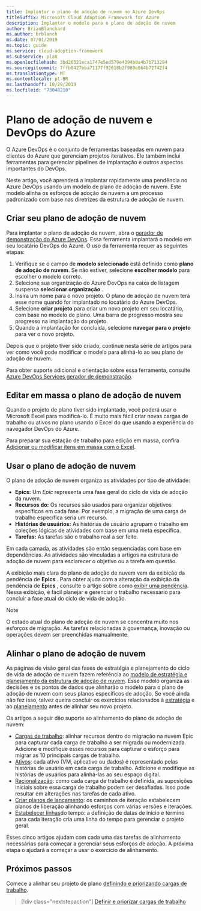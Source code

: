```yaml
---
title: Implantar o plano de adoção de nuvem no Azure DevOps
titleSuffix: Microsoft Cloud Adoption Framework for Azure
description: Implantar o modelo para o plano de adoção de nuvem
author: BrianBlanchard
ms.author: brblanch
ms.date: 07/01/2019
ms.topic: guide
ms.service: cloud-adoption-framework
ms.subservice: plan
ms.openlocfilehash: 3bd26321eca1747e5ed579e4394b0a4b7b713294
ms.sourcegitcommit: 7ffb0427bba71177f92618b2f980e864b72742f4
ms.translationtype: MT
ms.contentlocale: pt-BR
ms.lasthandoff: 10/29/2019
ms.locfileid: "73048210"
---
```

# <a name="cloud-adoption-plan-and-azure-devops"></a>Plano de adoção de nuvem e DevOps do Azure

O Azure DevOps é o conjunto de ferramentas baseadas em nuvem para clientes do Azure que gerenciam projetos iterativos. Ele também inclui ferramentas para gerenciar pipelines de implantação e outros aspectos importantes do DevOps. 

Neste artigo, você aprenderá a implantar rapidamente uma pendência no Azure DevOps usando um modelo de plano de adoção de nuvem. Este modelo alinha os esforços de adoção de nuvem a um processo padronizado com base nas diretrizes da estrutura de adoção de nuvem.

## <a name="create-your-cloud-adoption-plan"></a>Criar seu plano de adoção de nuvem

Para implantar o plano de adoção de nuvem, abra o [gerador de demonstração do Azure DevOps](https://aka.ms/adopt/plan/generator). Essa ferramenta implantará o modelo em seu locatário DevOps do Azure. O uso da ferramenta requer as seguintes etapas:

1. Verifique se o campo de **modelo selecionado** está definido como **plano de adoção de nuvem**. Se não estiver, selecione **escolher modelo** para escolher o modelo correto.
2. Selecione sua organização do Azure DevOps na caixa de listagem suspensa **selecionar organização** .
3. Insira um nome para o novo projeto. O plano de adoção de nuvem terá esse nome quando for implantado no locatário do Azure DevOps.
4. Selecione **criar projeto** para criar um novo projeto em seu locatário, com base no modelo de plano. Uma barra de progresso mostra seu progresso na implantação do projeto.
5. Quando a implantação for concluída, selecione **navegar para o projeto** para ver o novo projeto.

Depois que o projeto tiver sido criado, continue nesta série de artigos para ver como você pode modificar o modelo para alinhá-lo ao seu plano de adoção de nuvem.

Para obter suporte adicional e orientação sobre essa ferramenta, consulte [Azure DevOps Services gerador de demonstração](https://docs.microsoft.com/azure/devops/demo-gen/?toc=%2Fazure%2Fdevops%2Fdemo-gen%2Ftoc.json&bc=%2Fazure%2Fdevops%2Fdemo-gen%2Fbreadcrumb%2Ftoc.json&view=azure-devops).

## <a name="bulk-edit-the-cloud-adoption-plan"></a>Editar em massa o plano de adoção de nuvem

Quando o projeto de plano tiver sido implantado, você poderá usar o Microsoft Excel para modificá-lo. É muito mais fácil criar novas cargas de trabalho ou ativos no plano usando o Excel do que usando a experiência do navegador DevOps do Azure.

Para preparar sua estação de trabalho para edição em massa, confira [Adicionar ou modificar itens em massa com o Excel](https://docs.microsoft.com/azure/devops/boards/backlogs/office/bulk-add-modify-work-items-excel?view=azure-devops).

## <a name="use-the-cloud-adoption-plan"></a>Usar o plano de adoção de nuvem

O plano de adoção de nuvem organiza as atividades por tipo de atividade:

- **Epics:** Um *Epic* representa uma fase geral do ciclo de vida de adoção da nuvem.
- **Recursos do:** Os recursos são usados para organizar objetivos específicos em cada fase. Por exemplo, a migração de uma carga de trabalho específica seria um recurso.
- **Histórias de usuários:** As histórias de usuário agrupam o trabalho em coleções lógicas de atividades com base em uma meta específica.
- **Tarefas:** As tarefas são o trabalho real a ser feito.

Em cada camada, as atividades são então sequenciadas com base em dependências. As atividades são vinculadas a artigos na estrutura de adoção de nuvem para esclarecer o objetivo ou a tarefa em questão.

A exibição mais clara do plano de adoção de nuvem vem da exibição da pendência de **Epics** . Para obter ajuda com a alteração da exibição da pendência de **Epics** , consulte o artigo sobre como [exibir uma pendência](https://docs.microsoft.com/azure/devops/boards/backlogs/define-features-epics?view=azure-devops#view-a-backlog-or-portfolio-backlog). Nessa exibição, é fácil planejar e gerenciar o trabalho necessário para concluir a fase atual do ciclo de vida de adoção.

> [!NOTE]
> O estado atual do plano de adoção de nuvem se concentra muito nos esforços de migração. As tarefas relacionadas à governança, inovação ou operações devem ser preenchidas manualmente.

## <a name="align-the-cloud-adoption-plan"></a>Alinhar o plano de adoção de nuvem

As páginas de visão geral das fases de estratégia e planejamento do ciclo de vida de adoção de nuvem fazem referência ao [modelo de estratégia e planejamento da estrutura de adoção de nuvem](https://archcenter.blob.core.windows.net/cdn/fusion/readiness/Microsoft-Cloud-Adoption-Framework-Strategy-and-Plan-Template.docx). Esse modelo organiza as decisões e os pontos de dados que alinharão o modelo para o plano de adoção de nuvem com seus planos específicos de adoção. Se você ainda não fez isso, talvez queira concluir os exercícios relacionados à [estratégia](../strategy/index.md) e ao [planejamento](../plan/index.md) antes de alinhar seu novo projeto.

Os artigos a seguir dão suporte ao alinhamento do plano de adoção de nuvem:

- [Cargas de trabalho](./workloads.md): alinhar recursos dentro do migração na nuvem Epic para capturar cada carga de trabalho a ser migrada ou modernizada. Adicione e modifique esses recursos para capturar o esforço para migrar as 10 principais cargas de trabalho.
- [Ativos](./assets.md): cada ativo (VM, aplicativo ou dados) é representado pelas histórias de usuário em cada carga de trabalho. Adicione e modifique as histórias de usuários para alinhá-las ao seu espaço digital.
- [Racionalização](./review-rationalization.md): como cada carga de trabalho é definida, as suposições iniciais sobre essa carga de trabalho podem ser desafiadas. Isso pode resultar em alterações nas tarefas de cada ativo.
- [Criar planos de lançamento](./iteration-paths.md): os caminhos de iteração estabelecem planos de liberação alinhando esforços com várias versões e iterações.
- [Estabelecer linhas](./timelines.md)do tempo: a definição de datas de início e término para cada iteração cria uma linha do tempo para gerenciar o projeto geral.

Esses cinco artigos ajudam com cada uma das tarefas de alinhamento necessárias para começar a gerenciar seus esforços de adoção. A próxima etapa o ajudará a começar a usar o exercício de alinhamento.

## <a name="next-steps"></a>Próximos passos

Comece a alinhar seu projeto de plano [definindo e priorizando cargas de trabalho](./workloads.md).

> [!div class="nextstepaction"]
> [Definir e priorizar cargas de trabalho](./workloads.md)
